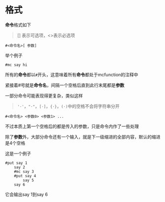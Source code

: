 # 格式

**命令**格式如下

>\[\] 表示可选项，<>表示必选项

```
#<命令名>[ 参数]
```

举个例子

```
#mc say hi
```

所有的**命令**都以`#`开头，这意味着所有**命令**都处于mcfunction的注释中

紧接着#号就是**命令名**，间隔一个空格后直到此行末尾都是**参数**

一部分命令可能表现得更复杂，类似这样

>`'·'`，`"·"`，`[·]`，`{·}`，`(·)`中的空格不会将字符串分开

```
#<命令名> <参数0> <参数1> ...
```

不过本质上第一个空格后的都是传入的参数，只是命令内作了一些处理

除了**参数**外，大部分命令还有一个输入，就是下一级缩进的全部内容，默认的缩进是4个空格

这是一个例子

```
#put say 1
    say 2
    #mc say 3
    #put say 4
        say 5
    say 6
```

它会输出say 1到say 6